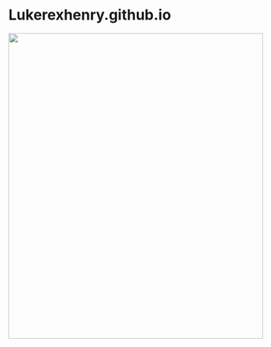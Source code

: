 # Lukerexhenry.github.io

<a href="lukerexhenry.github.io" target="_blank">
<img src="https://i.imgur.com/8qHAjd4.png" width="500" height="600">
